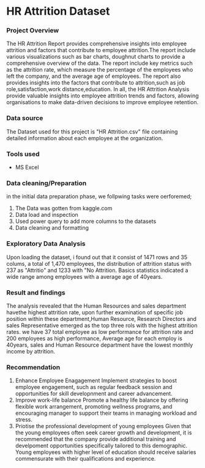 # HR Attrition Dataset

### Project Overview
The HR Attrition Report provides  comprehensive insights into employee attrition and factors that contribute to employee attrition.The report include various visualizations such as bar charts, doughnut charts to provide a comprehensive overview of the data. The report include key metrics such as the attrition rate, which measure the percentage of the employees who left the company, and the average age of employees. The report also provides insights into the factors that contribute to attrition,such as job role,satisfaction,work distance,education. In all, the HR Attrition Analysis provide valuable insights into employee attrition trends and factors, allowing organisations to make data-driven decisions to improve employee retention.

### Data source
The Dataset used for this project is "HR Attrition.csv" file containing detailed information about each employee at the organization.

### Tools used
- MS Excel

### Data cleaning/Preparation
in the initial data preparation phase, we follpwing tasks were oerforemed;
1. The Data was gotten from kaggle.com
2. Data load and inspection
3. Used power query to add more columns to the datasets
4. Data cleaning and formatting

### Exploratory Data Analysis
Upon loading the dataset, i found out that it consist of 1471 rows and 35 colums, a total of 1,470 employees, the distribution of attrition status with 237 as "Attritio" and 1233 with "No Attrition. Basics statistics indicated a wide range among employees with a average age of 40years.

### Result and findings
The analysis revealed that the Human Resources and sales department havethe highest attrition rate, upon further examination of specific job position within these department,Human Resource, Research Directors and sales Representative emerged as the top three rols with the highest attrition rates. we have 37 total employee as low performance for attrition rate and 200 employees as high performance, Average age for each employ is 40years, sales and Human Resource department have the lowest monthly income by attrition.


### Recommendation
1. Enhance Employee Enagagement
   Implement strategies to boost employee engagement, such as regular feedback session and opportunities for skill developnment and career advancement.
2. Improve work-life balance
   Promote a healthy life balance by offering flexible work arrangement, promoting wellness programs, and encouraging manager to support their teams in managing workload and stress.
3. Priotise the professional development of young employees
    Given that the young employees often seek career growth and development, it is recommended that the company provide additional training and develpoment opportunities specifically tailored to this demographic. Young employees with higher level of education should receive salaries commensurate with their qualifications and experience.   
   
